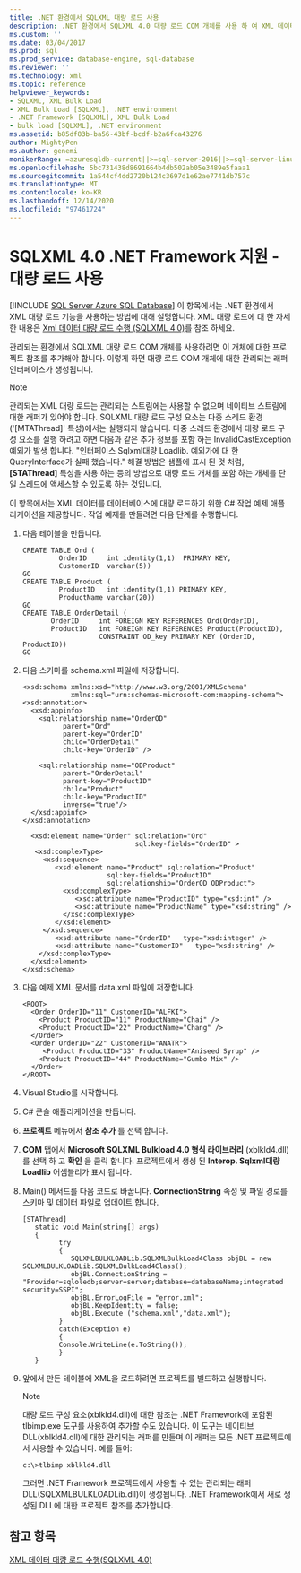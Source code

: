 ```yaml
---
title: .NET 환경에서 SQLXML 대량 로드 사용
description: .NET 환경에서 SQLXML 4.0 대량 로드 COM 개체를 사용 하 여 XML 데이터를 데이터베이스에 대량으로 로드 하는 방법에 대해 알아봅니다.
ms.custom: ''
ms.date: 03/04/2017
ms.prod: sql
ms.prod_service: database-engine, sql-database
ms.reviewer: ''
ms.technology: xml
ms.topic: reference
helpviewer_keywords:
- SQLXML, XML Bulk Load
- XML Bulk Load [SQLXML], .NET environment
- .NET Framework [SQLXML], XML Bulk Load
- bulk load [SQLXML], .NET environment
ms.assetid: b85df83b-ba56-43bf-bcdf-b2a6fca43276
author: MightyPen
ms.author: genemi
monikerRange: =azuresqldb-current||>=sql-server-2016||>=sql-server-linux-2017||=azuresqldb-mi-current
ms.openlocfilehash: 5bc731438d8691664b4db502ab05e3489e5faaa1
ms.sourcegitcommit: 1a544cf4dd2720b124c3697d1e62ae7741db757c
ms.translationtype: MT
ms.contentlocale: ko-KR
ms.lasthandoff: 12/14/2020
ms.locfileid: "97461724"
---
```

# <a name="sqlxml-40-net-framework-support---using-bulk-load"></a>SQLXML 4.0 .NET Framework 지원 - 대량 로드 사용
[!INCLUDE [SQL Server Azure SQL Database](../../includes/applies-to-version/sql-asdb.md)]
  이 항목에서는 .NET 환경에서 XML 대량 로드 기능을 사용하는 방법에 대해 설명합니다. XML 대량 로드에 대 한 자세한 내용은 [Xml 데이터 대량 로드 수행 &#40;SQLXML 4.0&#41;](../../relational-databases/sqlxml-annotated-xsd-schemas-xpath-queries/bulk-load-xml/performing-bulk-load-of-xml-data-sqlxml-4-0.md)를 참조 하세요.  
  
 관리되는 환경에서 SQLXML 대량 로드 COM 개체를 사용하려면 이 개체에 대한 프로젝트 참조를 추가해야 합니다. 이렇게 하면 대량 로드 COM 개체에 대한 관리되는 래퍼 인터페이스가 생성됩니다.  
  
> [!NOTE]  
>  관리되는 XML 대량 로드는 관리되는 스트림에는 사용할 수 없으며 네이티브 스트림에 대한 래퍼가 있어야 합니다. SQLXML 대량 로드 구성 요소는 다중 스레드 환경('[MTAThread]' 특성)에서는 실행되지 않습니다. 다중 스레드 환경에서 대량 로드 구성 요소를 실행 하려고 하면 다음과 같은 추가 정보를 포함 하는 InvalidCastException 예외가 발생 합니다. "인터페이스 Sqlxml대량 Loadlib. 예외가에 대 한 QueryInterface가 실패 했습니다." 해결 방법은 샘플에 표시 된 것 처럼, **[STAThread]** 특성을 사용 하는 등의 방법으로 대량 로드 개체를 포함 하는 개체를 단일 스레드에 액세스할 수 있도록 하는 것입니다.  
  
 이 항목에서는 XML 데이터를 데이터베이스에 대량 로드하기 위한 C# 작업 예제 애플리케이션을 제공합니다. 작업 예제를 만들려면 다음 단계를 수행합니다.  
  
1.  다음 테이블을 만듭니다.  
  
    ```  
    CREATE TABLE Ord (  
             OrderID     int identity(1,1)  PRIMARY KEY,  
             CustomerID  varchar(5))  
    GO  
    CREATE TABLE Product (  
             ProductID   int identity(1,1) PRIMARY KEY,  
             ProductName varchar(20))  
    GO  
    CREATE TABLE OrderDetail (  
           OrderID     int FOREIGN KEY REFERENCES Ord(OrderID),  
           ProductID   int FOREIGN KEY REFERENCES Product(ProductID),  
                       CONSTRAINT OD_key PRIMARY KEY (OrderID, ProductID))  
    GO  
    ```  
  
2.  다음 스키마를 schema.xml 파일에 저장합니다.  
  
    ```  
    <xsd:schema xmlns:xsd="http://www.w3.org/2001/XMLSchema"  
                xmlns:sql="urn:schemas-microsoft-com:mapping-schema">  
    <xsd:annotation>  
      <xsd:appinfo>  
        <sql:relationship name="OrderOD"  
              parent="Ord"  
              parent-key="OrderID"  
              child="OrderDetail"  
              child-key="OrderID" />  
  
        <sql:relationship name="ODProduct"  
              parent="OrderDetail"  
              parent-key="ProductID"  
              child="Product"  
              child-key="ProductID"   
              inverse="true"/>  
      </xsd:appinfo>  
    </xsd:annotation>  
  
      <xsd:element name="Order" sql:relation="Ord"   
                                sql:key-fields="OrderID" >  
       <xsd:complexType>  
         <xsd:sequence>  
            <xsd:element name="Product" sql:relation="Product"   
                         sql:key-fields="ProductID"  
                         sql:relationship="OrderOD ODProduct">  
              <xsd:complexType>  
                 <xsd:attribute name="ProductID" type="xsd:int" />  
                 <xsd:attribute name="ProductName" type="xsd:string" />  
              </xsd:complexType>  
            </xsd:element>  
         </xsd:sequence>  
            <xsd:attribute name="OrderID"   type="xsd:integer" />   
            <xsd:attribute name="CustomerID"   type="xsd:string" />  
        </xsd:complexType>  
      </xsd:element>  
    </xsd:schema>  
    ```  
  
3.  다음 예제 XML 문서를 data.xml 파일에 저장합니다.  
  
    ```  
    <ROOT>    
      <Order OrderID="11" CustomerID="ALFKI">  
        <Product ProductID="11" ProductName="Chai" />  
        <Product ProductID="22" ProductName="Chang" />  
      </Order>  
      <Order OrderID="22" CustomerID="ANATR">  
         <Product ProductID="33" ProductName="Aniseed Syrup" />  
        <Product ProductID="44" ProductName="Gumbo Mix" />  
      </Order>  
    </ROOT>  
    ```  
  
4.  Visual Studio를 시작합니다.  
  
5.  C# 콘솔 애플리케이션을 만듭니다.  
  
6.  **프로젝트** 메뉴에서 **참조 추가** 를 선택 합니다.  
  
7.  **COM** 탭에서 **Microsoft SQLXML Bulkload 4.0 형식 라이브러리** (xblkld4.dll)를 선택 하 고 **확인** 을 클릭 합니다. 프로젝트에서 생성 된 **Interop. Sqlxml대량 Loadlib** 어셈블리가 표시 됩니다.  
  
8.  Main() 메서드를 다음 코드로 바꿉니다. **ConnectionString** 속성 및 파일 경로를 스키마 및 데이터 파일로 업데이트 합니다.  
  
    ```  
    [STAThread]  
       static void Main(string[] args)  
       {     
             try  
             {  
                SQLXMLBULKLOADLib.SQLXMLBulkLoad4Class objBL = new SQLXMLBULKLOADLib.SQLXMLBulkLoad4Class();  
                objBL.ConnectionString = "Provider=sqloledb;server=server;database=databaseName;integrated security=SSPI";  
                objBL.ErrorLogFile = "error.xml";  
                objBL.KeepIdentity = false;  
                objBL.Execute ("schema.xml","data.xml");  
             }  
             catch(Exception e)  
             {  
             Console.WriteLine(e.ToString());  
             }  
       }  
    ```  
  
9. 앞에서 만든 테이블에 XML을 로드하려면 프로젝트를 빌드하고 실행합니다.  
  
    > [!NOTE]  
    >  대량 로드 구성 요소(xblkld4.dll)에 대한 참조는 .NET Framework에 포함된 tlbimp.exe 도구를 사용하여 추가할 수도 있습니다. 이 도구는 네이티브 DLL(xblkld4.dll)에 대한 관리되는 래퍼를 만들며 이 래퍼는 모든 .NET 프로젝트에서 사용할 수 있습니다. 예를 들어:  
  
    ```  
    c:\>tlbimp xblkld4.dll  
    ```  
  
     그러면 .NET Framework 프로젝트에서 사용할 수 있는 관리되는 래퍼 DLL(SQLXMLBULKLOADLib.dll)이 생성됩니다. .NET Framework에서 새로 생성된 DLL에 대한 프로젝트 참조를 추가합니다.  
  
## <a name="see-also"></a>참고 항목  
 [XML 데이터 대량 로드 수행&#40;SQLXML 4.0&#41;](../../relational-databases/sqlxml-annotated-xsd-schemas-xpath-queries/bulk-load-xml/performing-bulk-load-of-xml-data-sqlxml-4-0.md)  
  
  

